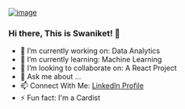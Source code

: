 <!--<h3 align="center">
![image](https://user-images.githubusercontent.com/6764957/87082196-3418a980-c25d-11ea-9987-0d9787d54100.png)
</h3> -->

[![image](https://user-images.githubusercontent.com/6764957/87083194-cec5b800-c25e-11ea-85b4-0bebc4374e07.png)](https://github.com/sw-yx?tab=repositories)


### Hi there, This is Swaniket! 👋

- 🔭 I’m currently working on: Data Analytics
- 🌱 I’m currently learning: Machine Learning
- 👯 I’m looking to collaborate on: A React Project
- 💬 Ask me about ...
- 📫 Connect With Me: [LinkedIn Profile](https://www.linkedin.com/in/swaniketchowdhury/)
- ⚡ Fun fact: I'm a Cardist

